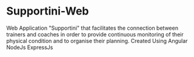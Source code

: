 # Supportini-Web
Web Application "Supportini" that facilitates the connection between trainers and coaches in order to provide continuous monitoring of their physical condition and to organise their planning. Created Using Angular NodeJs ExpressJs
